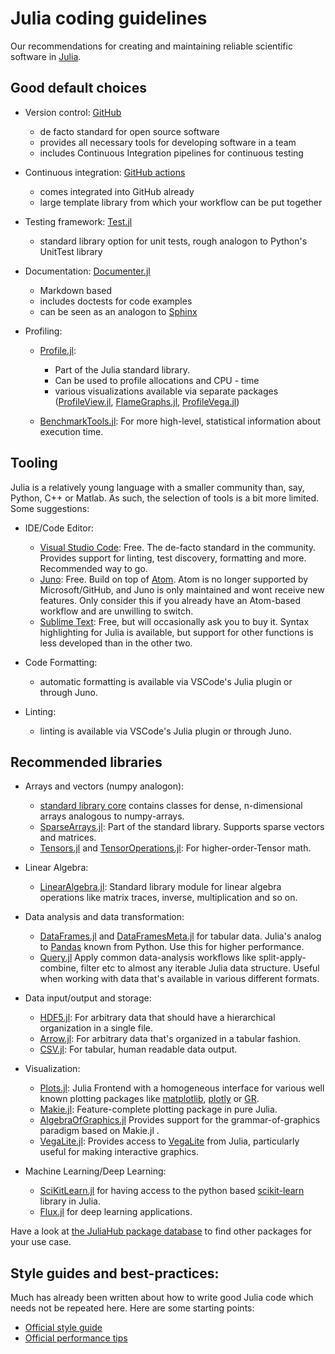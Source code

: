 # Julia coding guidelines 
Our recommendations for creating and maintaining reliable scientific software in [Julia](https://julialang.org/).

## Good default choices 

- Version control: [GitHub](https://github.com/)
    - de facto standard for open source software 
    - provides all necessary tools for developing software in a team
    - includes Continuous Integration pipelines for continuous testing 
    <!-- - start from our [template repository](todo?) -->

- Continuous integration: [GitHub actions](https://github.com/features/actions)
    - comes integrated into GitHub already
    - large template library from which your workflow can be put together

- Testing framework: [Test.jl](https://docs.julialang.org/en/v1/stdlib/Test/)
    - standard library option for unit tests, rough analogon to Python's UnitTest library

- Documentation: [Documenter.jl](https://github.com/JuliaDocs/Documenter.jl)
    - Markdown based 
    - includes doctests for code examples 
    - can be seen as an analogon to [Sphinx](https://github.com/sphinx-doc/sphinx)

- Profiling: 
    - [Profile.jl](https://docs.julialang.org/en/v1/manual/profile/): 
        - Part of the Julia standard library.
        - Can be used to profile allocations and CPU - time
        - various visualizations available via separate packages ([ProfileView.jl](https://github.com/timholy/ProfileView.jl), [FlameGraphs.jl](https://github.com/timholy/FlameGraphs.jl), [ProfileVega.jl](https://github.com/davidanthoff/ProfileVega.jl))

    - [BenchmarkTools.jl](https://github.com/JuliaCI/BenchmarkTools.jl): For more high-level, statistical information about execution time.

## Tooling 
Julia is a relatively young language with a smaller community than, say, Python, C++ or Matlab. As such, the selection of tools is a bit more limited. Some suggestions: 

- IDE/Code Editor: 
    - [Visual Studio Code](https://code.visualstudio.com/): Free. The de-facto standard in the community. Provides support for linting, test discovery, formatting and more. Recommended way to go.
    - [Juno](https://junolab.org/): Free. Build on top of [Atom](https://atom-editor.cc/). Atom is no longer supported by Microsoft/GitHub, and Juno is only maintained and wont receive new features. Only consider this if you already have an Atom-based workflow and are unwilling to switch. 
    - [Sublime Text](https://www.sublimetext.com/): Free, but will occasionally ask you to buy it. Syntax highlighting for Julia is available, but support for other functions is less developed than in the other two.

- Code Formatting: 
    - automatic formatting is available via VSCode's Julia plugin or through Juno.

- Linting: 
    - linting is available via VSCode's Julia plugin or through Juno.

## Recommended libraries
 
- Arrays and vectors (numpy analogon): 
    - [standard library core](https://docs.julialang.org/en/v1/base/arrays/) contains classes for dense, n-dimensional arrays analogous to numpy-arrays. 
    - [SparseArrays.jl](https://docs.julialang.org/en/v1/stdlib/SparseArrays/): Part of the standard library. Supports sparse vectors and matrices.
    - [Tensors.jl](https://github.com/Ferrite-FEM/Tensors.jl) and [TensorOperations.jl](https://github.com/Jutho/TensorOperations.jl): For higher-order-Tensor math.

- Linear Algebra: 
    - [LinearAlgebra.jl](https://docs.julialang.org/en/v1/stdlib/LinearAlgebra/): Standard library module for linear algebra operations like matrix traces, inverse, multiplication and so on. 

- Data analysis and data transformation: 
    - [DataFrames.jl](https://github.com/JuliaData/DataFrames.jl) and [DataFramesMeta.jl](https://github.com/JuliaData/DataFramesMeta.jl) for tabular data. Julia's analog to [Pandas](https://pandas.pydata.org/) known from Python. Use this for higher performance. 
    - [Query.jl](https://github.com/queryverse/Query.jl) Apply common data-analysis workflows like split-apply-combine, filter etc to almost any iterable Julia data structure. Useful when working with data that's available in various different formats.  

- Data input/output and storage: 
    - [HDF5.jl](https://github.com/JuliaIO/HDF5.jl): For arbitrary data that should have a hierarchical organization in a single file. 
    - [Arrow.jl](https://arrow.apache.org/julia/stable/): For arbitrary data that's organized in a tabular fashion.
    - [CSV.jl](https://github.com/JuliaData/CSV.jl): For tabular, human readable data output. 

- Visualization: 
    - [Plots.jl](https://github.com/JuliaPlots/Plots.jl): Julia Frontend with a homogeneous interface for various well known plotting packages like [matplotlib](https://matplotlib.org/), [plotly](https://plotly.com/) or [GR](https://gr-framework.org/#). 
    - [Makie.jl](https://github.com/MakieOrg/Makie.jl): Feature-complete plotting package in pure Julia. 
    - [AlgebraOfGraphics.jl](https://github.com/MakieOrg/AlgebraOfGraphics.jl) Provides support for the grammar-of-graphics paradigm based on Makie.jl .
    - [VegaLite.jl](https://github.com/queryverse/VegaLite.jl): Provides access to [VegaLite](https://vega.github.io/vega-lite/) from Julia, particularly useful for making interactive graphics. 

- Machine Learning/Deep Learning: 
    - [SciKitLearn.jl](https://github.com/cstjean/ScikitLearn.jl) for having access to the python based [scikit-learn](https://scikit-learn.org/) library in Julia. 
    - [Flux.jl](https://github.com/FluxML/Flux.jl) for deep learning applications. 

Have a look at [the JuliaHub package database](https://juliahub.com/ui/Home) to find other packages for your use case. 


## Style guides and best-practices:

Much has already been written about how to write good Julia code which needs not be repeated here. Here are some starting points: 
- [Official style guide](https://docs.julialang.org/en/v1/manual/style-guide/)
- [Official performance tips](https://docs.julialang.org/en/v1/manual/performance-tips/)


